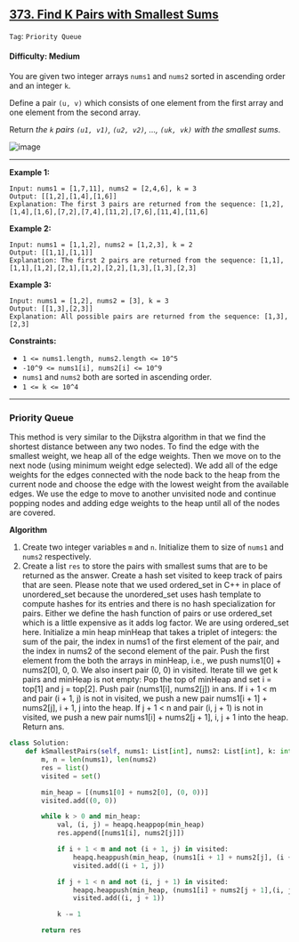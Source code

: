 ## [373. Find K Pairs with Smallest Sums](https://leetcode.com/problems/find-k-pairs-with-smallest-sums/)

```Tag```: ```Priority Queue```

#### Difficulty: Medium

You are given two integer arrays ```nums1``` and ```nums2``` sorted in ascending order and an integer ```k```.

Define a pair ```(u, v)``` which consists of one element from the first array and one element from the second array.

Return _the ```k``` pairs ```(u1, v1)```, ```(u2, v2)```, ..., ```(uk, vk)``` with the smallest sums_.

![image](https://github.com/quananhle/Python/assets/35042430/78eabdd9-7ed7-4dff-9e96-ddf8230c448f)

---

__Example 1:__
```
Input: nums1 = [1,7,11], nums2 = [2,4,6], k = 3
Output: [[1,2],[1,4],[1,6]]
Explanation: The first 3 pairs are returned from the sequence: [1,2],[1,4],[1,6],[7,2],[7,4],[11,2],[7,6],[11,4],[11,6]
```

__Example 2:__
```
Input: nums1 = [1,1,2], nums2 = [1,2,3], k = 2
Output: [[1,1],[1,1]]
Explanation: The first 2 pairs are returned from the sequence: [1,1],[1,1],[1,2],[2,1],[1,2],[2,2],[1,3],[1,3],[2,3]
```

__Example 3:__
```
Input: nums1 = [1,2], nums2 = [3], k = 3
Output: [[1,3],[2,3]]
Explanation: All possible pairs are returned from the sequence: [1,3],[2,3]
```

__Constraints:__

- ```1 <= nums1.length, nums2.length <= 10^5```
- ```-10^9 <= nums1[i], nums2[i] <= 10^9```
- ```nums1``` and ```nums2``` both are sorted in ascending order.
- ```1 <= k <= 10^4```

---

### Priority Queue

This method is very similar to the Dijkstra algorithm in that we find the shortest distance between any two nodes. To find the edge with the smallest weight, we heap all of the edge weights. Then we move on to the next node (using minimum weight edge selected). We add all of the edge weights for the edges connected with the node back to the heap from the current node and choose the edge with the lowest weight from the available edges. We use the edge to move to another unvisited node and continue popping nodes and adding edge weights to the heap until all of the nodes are covered.

__Algorithm__

1. Create two integer variables ```m``` and ```n```. Initialize them to size of ```nums1``` and ```nums2``` respectively.
2. Create a list ```res``` to store the pairs with smallest sums that are to be returned as the answer.
Create a hash set visited to keep track of pairs that are seen. Please note that we used ordered_set in C++ in place of unordered_set because the unordered_set uses hash template to compute hashes for its entries and there is no hash specialization for pairs. Either we define the hash function of pairs or use ordered_set which is a little expensive as it adds log factor. We are using ordered_set here.
Initialize a min heap minHeap that takes a triplet of integers: the sum of the pair, the index in nums1 of the first element of the pair, and the index in nums2 of the second element of the pair.
Push the first element from the both the arrays in minHeap, i.e., we push nums1[0] + nums2[0], 0, 0. We also insert pair (0, 0) in visited.
Iterate till we get k pairs and minHeap is not empty:
Pop the top of minHeap and set i = top[1] and j = top[2].
Push pair (nums1[i], nums2[j]) in ans.
If i + 1 < m and pair (i + 1, j) is not in visited, we push a new pair nums1[i + 1] + nums2[j], i + 1, j into the heap.
If j + 1 < n and pair (i, j + 1) is not in visited, we push a new pair nums1[i] + nums2[j + 1], i, j + 1 into the heap.
Return ans.

```Python
class Solution:
    def kSmallestPairs(self, nums1: List[int], nums2: List[int], k: int) -> List[List[int]]:
        m, n = len(nums1), len(nums2)
        res = list()
        visited = set()

        min_heap = [(nums1[0] + nums2[0], (0, 0))]
        visited.add((0, 0))

        while k > 0 and min_heap:
            val, (i, j) = heapq.heappop(min_heap)
            res.append([nums1[i], nums2[j]])

            if i + 1 < m and not (i + 1, j) in visited:
                heapq.heappush(min_heap, (nums1[i + 1] + nums2[j], (i + 1, j)))
                visited.add((i + 1, j))

            if j + 1 < n and not (i, j + 1) in visited:
                heapq.heappush(min_heap, (nums1[i] + nums2[j + 1],(i, j + 1)))
                visited.add((i, j + 1))

            k -= 1

        return res 
```
